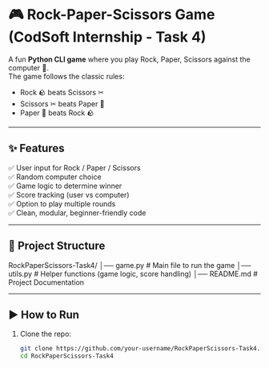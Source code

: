 # 🎮 Rock-Paper-Scissors Game (CodSoft Internship - Task 4)

A fun **Python CLI game** where you play Rock, Paper, Scissors against the computer 🤖.  
The game follows the classic rules:
- Rock 🪨 beats Scissors ✂
- Scissors ✂ beats Paper 📄
- Paper 📄 beats Rock 🪨

---

## ✨ Features
✅ User input for Rock / Paper / Scissors  
✅ Random computer choice  
✅ Game logic to determine winner  
✅ Score tracking (user vs computer)  
✅ Option to play multiple rounds  
✅ Clean, modular, beginner-friendly code  

---

## 📂 Project Structure
RockPaperScissors-Task4/
│── game.py # Main file to run the game
│── utils.py # Helper functions (game logic, score handling)
│── README.md # Project Documentation

---

## ▶️ How to Run
1. Clone the repo:
   ```bash
   git clone https://github.com/your-username/RockPaperScissors-Task4.git
   cd RockPaperScissors-Task4
